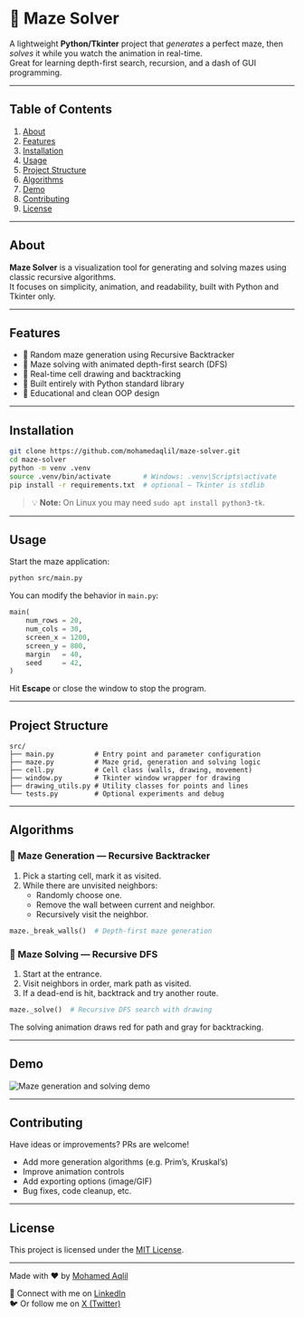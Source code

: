 # 🧩 Maze Solver

A lightweight **Python/Tkinter** project that *generates* a perfect maze, then *solves* it while you watch the animation in real-time.  
Great for learning depth-first search, recursion, and a dash of GUI programming.

---

## Table of Contents
1. [About](#about)
2. [Features](#features)
3. [Installation](#installation)
4. [Usage](#usage)
5. [Project Structure](#project-structure)
6. [Algorithms](#algorithms)
7. [Demo](#demo)
8. [Contributing](#contributing)
9. [License](#license)

---

## About

**Maze Solver** is a visualization tool for generating and solving mazes using classic recursive algorithms.  
It focuses on simplicity, animation, and readability, built with Python and Tkinter only.

---

## Features

- 🔀 Random maze generation using Recursive Backtracker  
- 🧠 Maze solving with animated depth-first search (DFS)  
- 🎨 Real-time cell drawing and backtracking  
- 🧰 Built entirely with Python standard library  
- 🧪 Educational and clean OOP design  

---

## Installation

```bash
git clone https://github.com/mohamedaqlil/maze-solver.git
cd maze-solver
python -m venv .venv
source .venv/bin/activate        # Windows: .venv\Scripts\activate
pip install -r requirements.txt  # optional – Tkinter is stdlib
```

> 💡 **Note:** On Linux you may need `sudo apt install python3-tk`.

---

## Usage

Start the maze application:

```bash
python src/main.py
```

You can modify the behavior in `main.py`:

```python
main(
    num_rows = 20,
    num_cols = 30,
    screen_x = 1200,
    screen_y = 800,
    margin   = 40,
    seed     = 42,
)
```

Hit **Escape** or close the window to stop the program.

---

## Project Structure

```
src/
├── main.py          # Entry point and parameter configuration
├── maze.py          # Maze grid, generation and solving logic
├── cell.py          # Cell class (walls, drawing, movement)
├── window.py        # Tkinter window wrapper for drawing
├── drawing_utils.py # Utility classes for points and lines
└── tests.py         # Optional experiments and debug
```

---

## Algorithms

### 🔧 Maze Generation — Recursive Backtracker

1. Pick a starting cell, mark it as visited.  
2. While there are unvisited neighbors:
   - Randomly choose one.
   - Remove the wall between current and neighbor.
   - Recursively visit the neighbor.

```python
maze._break_walls()  # Depth-first maze generation
```

### 🧭 Maze Solving — Recursive DFS

1. Start at the entrance.  
2. Visit neighbors in order, mark path as visited.  
3. If a dead-end is hit, backtrack and try another route.

```python
maze._solve()  # Recursive DFS search with drawing
```

The solving animation draws red for path and gray for backtracking.

---

## Demo

![Maze generation and solving demo](docs/demo.gif)

---

## Contributing

Have ideas or improvements? PRs are welcome!

- Add more generation algorithms (e.g. Prim’s, Kruskal’s)  
- Improve animation controls  
- Add exporting options (image/GIF)  
- Bug fixes, code cleanup, etc.  

---

## License

This project is licensed under the [MIT License](LICENSE).

---

Made with ❤️ by [Mohamed Aqlil](https://github.com/mohamedaqlil)

🔗 Connect with me on [LinkedIn](https://www.linkedin.com/in/mohamedaqlil/)  
🐦 Or follow me on [X (Twitter)](https://x.com/aqlil_mohamed)
